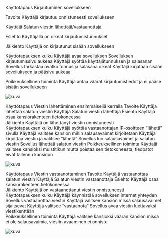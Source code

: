 Käyttötapaus    Kirjautuminen sovellukseen

Tavoite					Käyttäjä kirjautuu onnistuneesti sovellukseen

Käyttäjä				Salatun viestin lähettäjä/vastaanottaja

Esiehto					Käyttäjällä on oikeat kirjautumistunnukset

Jälkiehto				Käyttäjä on kirjautunut sisään sovellukseen

Käyttötapauksen kulku			Käyttäjä avaa sovelluksen
Sovelluksen kirjautumissivu aukeaa
Käyttäjä syöttää käyttäjätunnuksen ja salasanan
Sovellus tarkastaa ovatko tunnus ja salasana oikeat
Käyttäjä kirjataan sisään sovellukseen ja pääsivu aukeaa

Poikkeuksellinen toiminta		Käyttäjä antaa väärät kirjautumistiedot ja ei pääse sisään 						sovellukseen 	

![kuva](https://github.com/SimpeLe/Viestittely-kansio/assets/135036998/13a832c7-b98e-4301-896b-151e0b1f2085)



Käyttötapaus 				Viestin lähettäminen ensimmäisellä kerralla
Tavoite					Käyttäjä lähettää salatun viestin
Käyttäjä				Salatun viestin lähettäjä
Esiehto					Käyttäjä osaa kansiorakenteen tietokoneessa		
Jälkiehto				Käyttäjä on lähettänyt viestin onnistuneesti	
Käyttötapauksen kulku			Käyttäjä syöttää vastaanottajan IP-osoitteen “lähetä” sivulla
Käyttäjä valitsee kansion mihin salausavaimet kirjoitetaan
Käyttäjä kirjoittaa viestin ja valitsee “lähetä”
Sovellus luo salausavaimet ja salatun viestin
Sovellus lähettää salatun viestin 
Poikkeuksellinen toiminta		Käyttäjä valitsee kansioksi muistitikun mutta poistaa sen 						tietokoneesta, tiedostot eivät tallennu kansioon

![kuva](https://github.com/SimpeLe/Viestittely-kansio/assets/135036998/f4c31971-26cc-40da-8a46-4c39663d65d5)



Käyttötapaus 				Viestin vastaanottaminen
Tavoite					Käyttäjä vastaanottaa salatun viestin
Käyttäjä				Salatun viestin vastaanottaja
Esiehto					Käyttäjä osaa kansiorakenteen tietokoneessa		
Jälkiehto				Käyttäjä on vastaanottanut viestin onnistuneesti	
Käyttötapauksen kulku			Käyttäjä käynnistää sovelluksen internet yhteyden
Sovellus vastaanottaa viestin
Käyttäjä valitsee kansion missä salausavaimet sijaitsevat
Käyttäjä valitsee “vastaanota”
Sovellus avaa viestin luettavaksi viestikenttään					
Poikkeuksellinen toiminta		Käyttäjä valitsee kansioksi väärän kansion missä ei ole 							salausavaimia, viestin avaaminen ei onnistu

![kuva](https://github.com/SimpeLe/Viestittely-kansio/assets/135036998/8d0d2980-94da-43dd-8666-4e946b8b1152)




